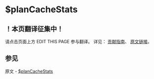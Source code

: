 # $planCacheStats

## ！本页翻译征集中！

请点击页面上方 EDIT THIS PAGE 参与翻译。
详见：
[贡献指南]( https://github.com/JinMuInfo/MongoDB-Manual-zh/blob/master/CONTRIBUTING.md )、
[原文链接](  https://docs.mongodb.com/manual/reference/operator/aggregation/planCacheStats/  )。

## 参见

原文 - [$planCacheStats]( https://docs.mongodb.com/manual/reference/operator/aggregation/planCacheStats/ )

